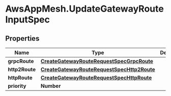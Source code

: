 # AwsAppMesh.UpdateGatewayRouteInputSpec

## Properties

Name | Type | Description | Notes
------------ | ------------- | ------------- | -------------
**grpcRoute** | [**CreateGatewayRouteRequestSpecGrpcRoute**](CreateGatewayRouteRequestSpecGrpcRoute.md) |  | [optional] 
**http2Route** | [**CreateGatewayRouteRequestSpecHttp2Route**](CreateGatewayRouteRequestSpecHttp2Route.md) |  | [optional] 
**httpRoute** | [**CreateGatewayRouteRequestSpecHttpRoute**](CreateGatewayRouteRequestSpecHttpRoute.md) |  | [optional] 
**priority** | **Number** |  | [optional] 


